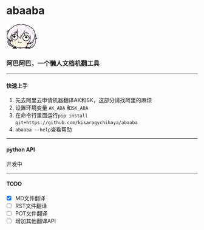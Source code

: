 # abaaba
![](/assets/img/images.jpg "Foolish")

### 阿巴阿巴，一个懒人文档机翻工具

----------------------
#### 快速上手
1. 先去阿里云申请机器翻译AK和SK，这部分请找阿里的麻烦
2. 设置环境变量 `AK_ABA` 和`SK_ABA`
3. 在命令行里面运行`pip install git+https://github.com/kisaragychihaya/abaaba`
4. `abaaba --help`查看帮助

---------------------

#### python API

开发中

------------------

#### TODO
- [X] MD文件翻译
- [ ] RST文件翻译
- [ ] POT文件翻译
- [ ] 增加其他翻译API